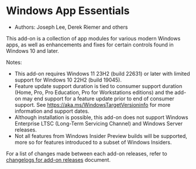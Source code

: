 # Windows App Essentials

* Authors: Joseph Lee, Derek Riemer and others

This add-on is a collection of app modules for various modern Windows apps, as well as enhancements and fixes for certain controls found in Windows 10 and later.

Notes:

* This add-on requires Windows 11 23H2 (build 22631) or later with limited support for Windows 10 22H2 (build 19045).
* Feature update support duration is tied to consumer support duration (Home, Pro, Pro Education, Pro for Workstations editions) and the add-on may end support for a feature update prior to end of consumer support. See <https://aka.ms/WindowsTargetVersioninfo> for more information and support dates.
* Although installation is possible, this add-on does not support Windows Enterprise LTSC (Long-Term Servicing Channel) and Windows Server releases.
* Not all features from Windows Insider Preview builds will be supported, more so for features introduced to a subset of Windows Insiders.

For a list of changes made between each add-on releases, refer to [changelogs for add-on releases][1] document.

[1]: https://github.com/josephsl/wintenapps/blob/main/changes.md
